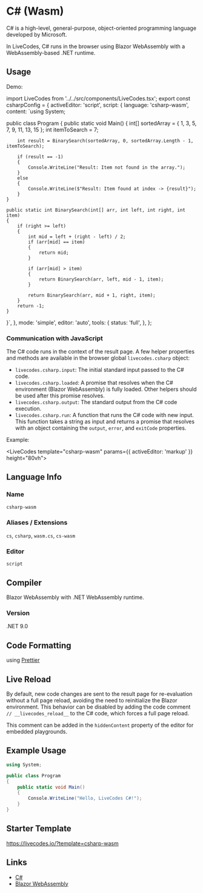 # C# (Wasm)

C# is a high-level, general-purpose, object-oriented programming language developed by Microsoft.

In LiveCodes, C# runs in the browser using Blazor WebAssembly with a WebAssembly-based .NET runtime.

## Usage

Demo:


import LiveCodes from '../../src/components/LiveCodes.tsx';
export const csharpConfig = {
  activeEditor: 'script',
  script: {
    language: 'csharp-wasm',
    content: `using System;

public class Program
{
    public static void Main()
    {
        int[] sortedArray = { 1, 3, 5, 7, 9, 11, 13, 15 };
        int itemToSearch = 7;

        int result = BinarySearch(sortedArray, 0, sortedArray.Length - 1, itemToSearch);

        if (result == -1)
        {
            Console.WriteLine("Result: Item not found in the array.");
        }
        else
        {
            Console.WriteLine($"Result: Item found at index -> {result}");
        }
    }

    public static int BinarySearch(int[] arr, int left, int right, int item)
    {
        if (right >= left)
        {
            int mid = left + (right - left) / 2;
            if (arr[mid] == item)
            {
                return mid;
            }

            if (arr[mid] > item)
            {
                return BinarySearch(arr, left, mid - 1, item);
            }

            return BinarySearch(arr, mid + 1, right, item);
        }
        return -1;
    }
}`,
  },
  mode: 'simple',
  editor: 'auto',
  tools: {
    status: 'full',
  },
};

<LiveCodes config={csharpConfig}></LiveCodes>


### Communication with JavaScript

The C# code runs in the context of the result page. A few helper properties and methods are available in the browser global `livecodes.csharp` object:

- `livecodes.csharp.input`: The initial standard input passed to the C# code.
- `livecodes.csharp.loaded`: A promise that resolves when the C# environment (Blazor WebAssembly) is fully loaded. Other helpers should be used after this promise resolves.
- `livecodes.csharp.output`: The standard output from the C# code execution.
- `livecodes.csharp.run`: A function that runs the C# code with new input. This function takes a string as input and returns a promise that resolves with an object containing the `output`, `error`, and `exitCode` properties.

Example:


<LiveCodes template="csharp-wasm" params={{ activeEditor: 'markup' }} height="80vh"></LiveCodes>


## Language Info

### Name

`csharp-wasm`

### Aliases / Extensions

`cs`, `csharp`, `wasm.cs`, `cs-wasm`

### Editor

`script`

## Compiler

Blazor WebAssembly with .NET WebAssembly runtime.

### Version

.NET 9.0

## Code Formatting

using [Prettier](https://prettier.io/)

## Live Reload

By default, new code changes are sent to the result page for re-evaluation without a full page reload, avoiding the need to reinitialize the Blazor environment. This behavior can be disabled by adding the code comment `// __livecodes_reload__` to the C# code, which forces a full page reload.

This comment can be added in the `hiddenContent` property of the editor for embedded playgrounds.

## Example Usage

```csharp
using System;

public class Program
{
    public static void Main()
    {
        Console.WriteLine("Hello, LiveCodes C#!");
    }
}
```

## Starter Template

https://livecodes.io/?template=csharp-wasm

## Links

- [C#](https://learn.microsoft.com/en-us/dotnet/csharp/)
- [Blazor WebAssembly](https://dotnet.microsoft.com/en-us/apps/aspnet/web-apps/blazor)